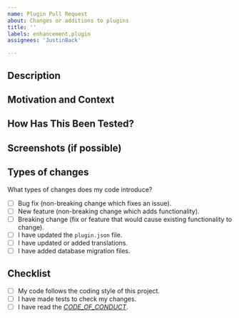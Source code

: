 ```yaml
---
name: Plugin Pull Request
about: Changes or additions to plugins
title: ''
labels: enhancement,plugin
assignees: 'JustinBack'

---
```


<!--- Provide a general summary of your changes in the Title above -->

## Description
<!--- Describe your changes in detail -->

## Motivation and Context
<!--- Why is this change required? What problem does it solve? -->
<!--- If it fixes an open issue, please link to the issue here. -->

## How Has This Been Tested?
<!--- Please describe in detail how you've tested your changes. -->
<!--- Include details of your testing environment, or how -->
<!--- testing resulted in your change affecting other areas of the code, etc. -->

## Screenshots (if possible)

## Types of changes
What types of changes does my code introduce?
<!---Put an `x` in all the boxes that apply: -->

- [ ] Bug fix (non-breaking change which fixes an issue).
- [ ] New feature (non-breaking change which adds functionality).
- [ ] Breaking change (fix or feature that would cause existing functionality to change).
- [ ] I have updated the `plugin.json` file.
- [ ] I have updated or added translations.
- [ ] I have added database migration files.

## Checklist
<!--- Go over all the following points, and put an `x` in all the boxes that apply. -->
<!--- If you're unsure about any of these, don't hesitate to ask. We're here to help! -->
- [ ] My code follows the coding style of this project.
- [ ] I have made tests to check my changes.
- [ ] I have read the _[CODE_OF_CONDUCT](https://github.com/tosdr/CrispCMS/blob/master/CODE_OF_CONDUCT.md)_.
